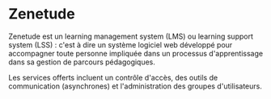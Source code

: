 Zenetude
===

Zenetude est un learning management system (LMS) ou learning support system (LSS) : c'est à dire un système logiciel web développé pour accompagner toute personne impliquée dans un processus d'apprentissage dans sa gestion de parcours pédagogiques. 

Les services offerts incluent un contrôle d'accès, des outils de communication (asynchrones) et l'administration des groupes d'utilisateurs. 
